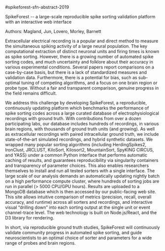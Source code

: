  #spikeforest-sfn-abstract-2019

SpikeForest -- a large-scale reproducible spike sorting validation platform with an interactive web interface

Authors: Magland, Jun, Lovero, Morley, Barnett

Extracellular electrical recording is a popular and direct method to measure the simultaneous spiking activity of a large neural population. The key computational extraction of distinct neuronal units and firing times is known as spike sorting. However, there is a growing number of automated spike sorting codes, and much uncertainty and folklore about their accuracy in various experimental conditions. Several papers report comparisons on a case-by-case basis, but there is a lack of standardized measures and validation data. Furthermore, there is a potential for bias, such as sub-optimal tuning of competing algorithms, and a focus on one brain region or probe type. Without a fair and transparent comparison, genuine progress in the field remains difficult.

We address this challenge by developing SpikeForest, a reproducible, continuously updating platform which benchmarks the performance of spike sorting codes across a large curated database of electrophysiological recordings with ground truth. With contributions from over a dozen participating labs, our database includes hundreds of recordings, in various brain regions, with thousands of ground truth units (and growing). As well as extracellular recordings with paired intracellular ground truth, we include state-of-the-art simulated recordings, and hybrid synthetic datasets. We wrapped many popular sorting algorithms (including HerdingSpikes2, IronClust, JRCLUST, KiloSort, Kilosort2, MountainSort, SpyKING CIRCUS, and YASS) under a common Python interface that performs automatic caching of results, and guarantees reproducibility via singularity containers and transparency of parameter choices. This also enables researchers themselves to install and run all tested sorters with a single interface. The large scale of our analysis demands an automatically updating nightly batch on a high performance compute cluster, where hundreds of sorting jobs are run in parallel (> 5000 CPU/GPU hours). Results are uploaded to a MongoDB database which is then accessed by our public-facing web site. This site allows intuitive comparison of metrics (precision, recall, overall accuracy, and runtime) across all sorters and recordings, and interactive visual “drilling down” into each sorting output at the single unit or event channel-trace level. The web technology is built on Node.js/React, and the D3 library for rendering.

In short, via reproducible ground truth studies, SpikeForest will continuously validate community progress in automated spike sorting, and guide neuroscientists to an optimal choice of sorter and parameters for a wide range of probes and brain regions.